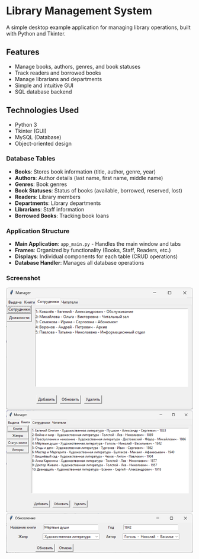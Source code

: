 # Library Management System
A simple desktop example application for managing library operations, built with Python and Tkinter.
## Features
- Manage books, authors, genres, and book statuses
- Track readers and borrowed books
- Manage librarians and departments
- Simple and intuitive GUI
- SQL database backend
## Technologies Used
- Python 3
- Tkinter (GUI)
- MySQL (Database)
- Object-oriented design
### Database Tables
- **Books**: Stores book information (title, author, genre, year)
- **Authors**: Author details (last name, first name, middle name)
- **Genres**: Book genres
- **Book Statuses**: Status of books (available, borrowed, reserved, lost)
- **Readers**: Library members
- **Departments**: Library departments
- **Librarians**: Staff information
- **Borrowed Books**: Tracking book loans
### Application Structure
- **Main Application**: `app_main.py` - Handles the main window and tabs
- **Frames**: Organized by functionality (Books, Staff, Readers, etc.)
- **Displays**: Individual components for each table (CRUD operations)
- **Database Handler**: Manages all database operations
### Screenshot
![Application Screenshot](images/image1.png)
![Application Screenshot](images/image2.png)
![Application Screenshot](images/image3.png)

